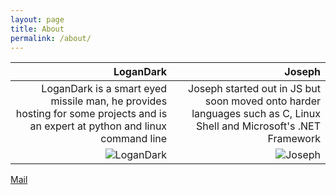```yaml
---
layout: page
title: About
permalink: /about/
---
```


| LoganDark                                                                                                                       | Joseph                                                                                                                       |
|---------------------------------------------------------------------------------------------------------------------------------:|------------------------------------------------------------------------------------------------------------------------------:|
| LoganDark is a smart eyed missile man, he provides hosting for some projects and is an expert at python and linux command line  | Joseph started out in JS but soon moved onto harder languages such as C, Linux Shell and Microsoft's .NET Framework          |
| ![LoganDark](https://cdn.discordapp.com/attachments/188123545379930113/224156178685362176/4bbc64518065acebab6e3684218f47cd.jpg) | ![Joseph](https://cdn.discordapp.com/attachments/188123545379930113/224156300253200385/8867bd371af87a76f21e0c722f25cc0a.jpg) |

[Mail](mailto:joebean13@outlook.com)
